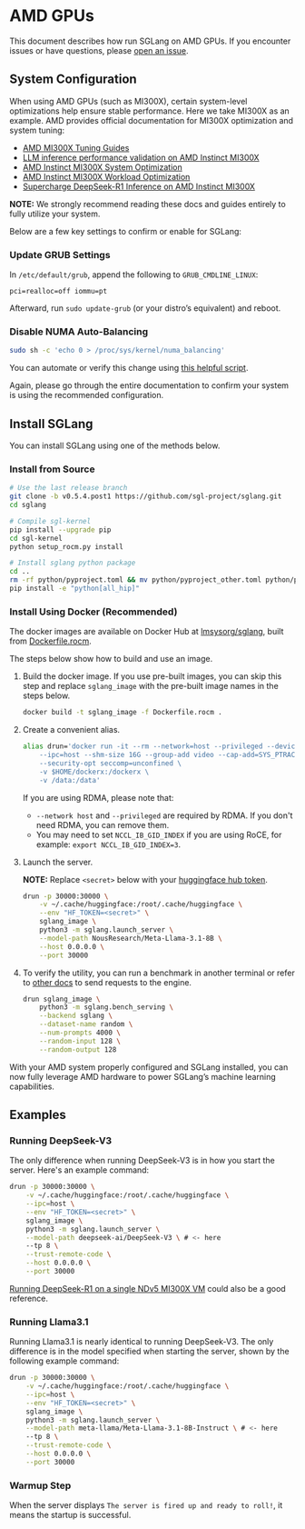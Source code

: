 # AMD GPUs

This document describes how run SGLang on AMD GPUs. If you encounter issues or have questions, please [open an issue](https://github.com/sgl-project/sglang/issues).

## System Configuration

When using AMD GPUs (such as MI300X), certain system-level optimizations help ensure stable performance. Here we take MI300X as an example. AMD provides official documentation for MI300X optimization and system tuning:

- [AMD MI300X Tuning Guides](https://rocm.docs.amd.com/en/latest/how-to/tuning-guides/mi300x/index.html)
- [LLM inference performance validation on AMD Instinct MI300X](https://rocm.docs.amd.com/en/latest/how-to/rocm-for-ai/inference/vllm-benchmark.html)
- [AMD Instinct MI300X System Optimization](https://rocm.docs.amd.com/en/latest/how-to/system-optimization/mi300x.html)
- [AMD Instinct MI300X Workload Optimization](https://rocm.docs.amd.com/en/latest/how-to/rocm-for-ai/inference-optimization/workload.html)
- [Supercharge DeepSeek-R1 Inference on AMD Instinct MI300X](https://rocm.blogs.amd.com/artificial-intelligence/DeepSeekR1-Part2/README.html)

**NOTE:** We strongly recommend reading these docs and guides entirely to fully utilize your system.

Below are a few key settings to confirm or enable for SGLang:

### Update GRUB Settings

In `/etc/default/grub`, append the following to `GRUB_CMDLINE_LINUX`:

```text
pci=realloc=off iommu=pt
```

Afterward, run `sudo update-grub` (or your distro’s equivalent) and reboot.

### Disable NUMA Auto-Balancing

```bash
sudo sh -c 'echo 0 > /proc/sys/kernel/numa_balancing'
```

You can automate or verify this change using [this helpful script](https://github.com/ROCm/triton/blob/rocm_env/scripts/amd/env_check.sh).

Again, please go through the entire documentation to confirm your system is using the recommended configuration.

## Install SGLang

You can install SGLang using one of the methods below.

### Install from Source

```bash
# Use the last release branch
git clone -b v0.5.4.post1 https://github.com/sgl-project/sglang.git
cd sglang

# Compile sgl-kernel
pip install --upgrade pip
cd sgl-kernel
python setup_rocm.py install

# Install sglang python package
cd ..
rm -rf python/pyproject.toml && mv python/pyproject_other.toml python/pyproject.toml
pip install -e "python[all_hip]"
```

### Install Using Docker (Recommended)

The docker images are available on Docker Hub at [lmsysorg/sglang](https://hub.docker.com/r/lmsysorg/sglang/tags), built from [Dockerfile.rocm](https://github.com/sgl-project/sglang/tree/main/docker).

The steps below show how to build and use an image.

1. Build the docker image.
   If you use pre-built images, you can skip this step and replace `sglang_image` with the pre-built image names in the steps below.

   ```bash
   docker build -t sglang_image -f Dockerfile.rocm .
   ```

2. Create a convenient alias.

   ```bash
   alias drun='docker run -it --rm --network=host --privileged --device=/dev/kfd --device=/dev/dri \
       --ipc=host --shm-size 16G --group-add video --cap-add=SYS_PTRACE \
       --security-opt seccomp=unconfined \
       -v $HOME/dockerx:/dockerx \
       -v /data:/data'
   ```

   If you are using RDMA, please note that:
     - `--network host` and `--privileged` are required by RDMA. If you don't need RDMA, you can remove them.
     - You may need to set `NCCL_IB_GID_INDEX` if you are using RoCE, for example: `export NCCL_IB_GID_INDEX=3`.

3. Launch the server.

   **NOTE:** Replace `<secret>` below with your [huggingface hub token](https://huggingface.co/docs/hub/en/security-tokens).

   ```bash
   drun -p 30000:30000 \
       -v ~/.cache/huggingface:/root/.cache/huggingface \
       --env "HF_TOKEN=<secret>" \
       sglang_image \
       python3 -m sglang.launch_server \
       --model-path NousResearch/Meta-Llama-3.1-8B \
       --host 0.0.0.0 \
       --port 30000
   ```

4. To verify the utility, you can run a benchmark in another terminal or refer to [other docs](https://docs.sglang.ai/backend/openai_api_completions.html) to send requests to the engine.

   ```bash
   drun sglang_image \
       python3 -m sglang.bench_serving \
       --backend sglang \
       --dataset-name random \
       --num-prompts 4000 \
       --random-input 128 \
       --random-output 128
   ```

With your AMD system properly configured and SGLang installed, you can now fully leverage AMD hardware to power SGLang’s machine learning capabilities.

## Examples

### Running DeepSeek-V3

The only difference when running DeepSeek-V3 is in how you start the server. Here's an example command:

```bash
drun -p 30000:30000 \
    -v ~/.cache/huggingface:/root/.cache/huggingface \
    --ipc=host \
    --env "HF_TOKEN=<secret>" \
    sglang_image \
    python3 -m sglang.launch_server \
    --model-path deepseek-ai/DeepSeek-V3 \ # <- here
    --tp 8 \
    --trust-remote-code \
    --host 0.0.0.0 \
    --port 30000
```

[Running DeepSeek-R1 on a single NDv5 MI300X VM](https://techcommunity.microsoft.com/blog/azurehighperformancecomputingblog/running-deepseek-r1-on-a-single-ndv5-mi300x-vm/4372726) could also be a good reference.

### Running Llama3.1

Running Llama3.1 is nearly identical to running DeepSeek-V3. The only difference is in the model specified when starting the server, shown by the following example command:

```bash
drun -p 30000:30000 \
    -v ~/.cache/huggingface:/root/.cache/huggingface \
    --ipc=host \
    --env "HF_TOKEN=<secret>" \
    sglang_image \
    python3 -m sglang.launch_server \
    --model-path meta-llama/Meta-Llama-3.1-8B-Instruct \ # <- here
    --tp 8 \
    --trust-remote-code \
    --host 0.0.0.0 \
    --port 30000
```

### Warmup Step

When the server displays `The server is fired up and ready to roll!`, it means the startup is successful.
